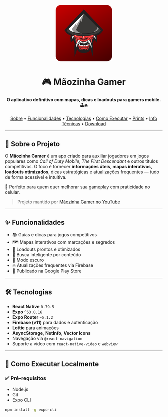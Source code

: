 <h1 align="center">
  <img alt="Logo Mãozinha Gamer" title="Mãozinha Gamer" src="assets/images/icon.png" width="180px" />
</h1>

<h1 align="center">
  🎮 Mãozinha Gamer
</h1>

<h4 align="center">
  O aplicativo definitivo com mapas, dicas e loadouts para gamers mobile. 🕹️🔥
</h4>

<p align="center">
  <a href="#-sobre-o-projeto">Sobre</a> •
  <a href="#-funcionalidades">Funcionalidades</a> •
  <a href="#-tecnologias">Tecnologias</a> •
  <a href="#-como-executar">Como Executar</a> •
  <a href="#-prints-de-tela">Prints</a> •
  <a href="#-informações-técnicas">Info Técnicas</a> •
  <a href="#-download">Download</a>
</p>

---

## 🎯 Sobre o Projeto

O **Mãozinha Gamer** é um app criado para auxiliar jogadores em jogos populares como *Call of Duty Mobile*, *The First Descendant* e outros títulos competitivos. O foco é fornecer **informações úteis, mapas interativos, loadouts otimizados**, dicas estratégicas e atualizações frequentes — tudo de forma acessível e intuitiva.

📱 Perfeito para quem quer melhorar sua gameplay com praticidade no celular.

> Projeto mantido por [Mãozinha Gamer no YouTube](https://www.youtube.com/channel/UCqB3_WL9vGS751N6UudXHuw)

---

## ✨ Funcionalidades

- 📚 Guias e dicas para jogos competitivos
- 🗺️ Mapas interativos com marcações e segredos
- 🔫 Loadouts prontos e otimizados
- 🔎 Busca inteligente por conteúdo
- 🌙 Modo escuro
- 🔥 Atualizações frequentes via Firebase
- 📲 Publicado na Google Play Store

---

## 🛠️ Tecnologias

- **React Native** `0.79.5`
- **Expo** `^53.0.16`
- **Expo Router** `~5.1.2`
- **Firebase (v11)** para dados e autenticação
- **Lottie** para animações
- **AsyncStorage**, **NetInfo**, **Vector Icons**
- Navegação via `@react-navigation`
- Suporte a vídeo com `react-native-video` e `webview`

---

## 🚀 Como Executar Localmente

### ✅ Pré-requisitos

- Node.js
- Git
- Expo CLI

```bash
npm install -g expo-cli
